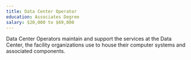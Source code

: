 ```yaml
---
title: Data Center Operator
education: Associates Degree
salary: $20,000 to $69,000
---
```

Data Center Operators maintain and support the services at the Data Center, the facility organizations use to house their computer systems and associated components. 